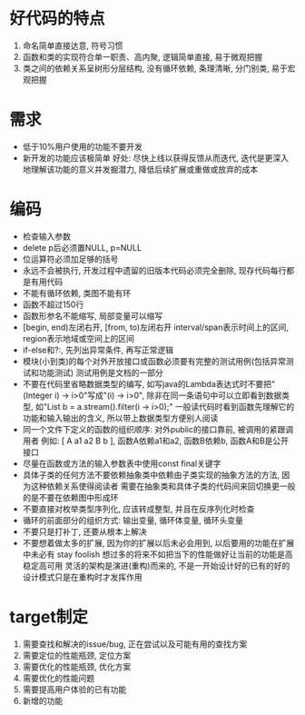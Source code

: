 # 好代码的特点
1. 命名简单直接达意, 符号习惯
2. 函数和类的实现符合单一职责、高内聚, 逻辑简单直接, 易于微观把握
3. 类之间的依赖关系呈树形分层结构, 没有循环依赖, 条理清晰, 分门别类, 易于宏观把握

# 需求
- 低于10%用户使用的功能不要开发
- 新开发的功能应该极简单
  好处: 尽快上线以获得反馈从而迭代, 迭代是更深入地理解该功能的意义并发掘潜力, 降低后续扩展或重做或放弃的成本

# 编码
- 检查输入参数
- delete p后必须置NULL, p=NULL
- 位运算符必须加足够的括号
- 永远不会被执行, 开发过程中遗留的旧版本代码必须完全删除, 现存代码每行都是有用代码
- 不能有循环依赖, 类图不能有环
- 函数不超过150行
- 函数形参名不能缩写, 局部变量可以缩写
- [begin, end)左闭右开, [from, to)左闭右开
  interval/span表示时间上的区间, region表示地域或空间上的区间
- if-else和?:, 先列出异常条件, 再写正常逻辑
- 模块(小到类)的每个对外开放接口或函数必须要有完整的测试用例(包括异常测试和功能测试)
  测试用例是文档的一部分
- 不要在代码里省略数据类型的编写, 如写java的Lambda表达式时不要把"(Integer i) -> i>0"写成"(i) -> i>0", 
  除非在同一条语句中可以立即看到数据类型, 如"List<Integer> b = a.stream().filter(i -> i>0);"
  一般读代码时看到函数先理解它的功能和输入输出的含义, 所以带上数据类型方便别人阅读
- 同一个文件下定义的函数的组织顺序: 对外public的接口靠前, 被调用的紧跟调用者
  例如: [ A a1 a2 B b ], 函数A依赖a1和a2, 函数B依赖b, 函数A和B是公开接口
- 尽量在函数或方法的输入参数表中使用const final关键字
- 具体子类的任何方法不要依赖抽象类中依赖由子类实现的抽象方法的方法, 因为这种依赖关系使得阅读者
  需要在抽象类和具体子类的代码间来回切换更一般的是不要在依赖图中形成环
- 不要直接对枚举类型序列化, 应该转成整型, 并且在反序列化时检查
- 循环的前面部分的组织方式: 输出变量, 循环体变量, 循环头变量
- 不要只是打补丁, 还要从根本上解决
- 不要想着做太多的扩展, 因为你的扩展以后未必会用到, 以后要用的功能在扩展中未必有
  stay foolish
  想过多的将来不如把当下的性能做好让当前的功能是高稳定高可用
  灵活的架构是演进(重构)而来的, 不是一开始设计好的已有的好的设计模式只是在重构时才发挥作用

# target制定
1. 需要查找和解决的issue/bug, 正在尝试以及可能有用的查找方案
2. 需要定位的性能瓶颈, 定位方案
3. 需要优化的性能瓶颈, 优化方案
4. 需要优化的性能问题
5. 需要提高用户体验的已有功能
6. 新增的功能